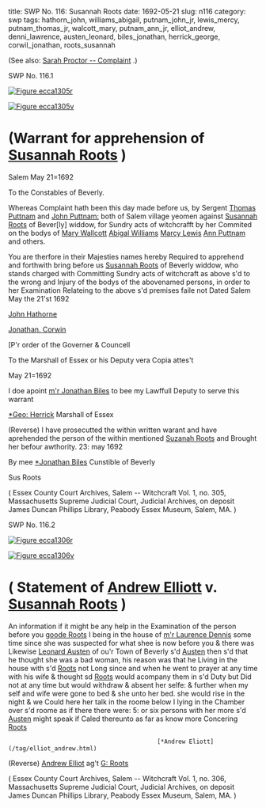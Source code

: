title: SWP No. 116: Susannah Roots
date: 1692-05-21
slug: n116
category: swp
tags: hathorn_john, williams_abigail, putnam_john_jr, lewis_mercy, putnam_thomas_jr, walcott_mary, putnam_ann_jr, elliot_andrew, denni_lawrence, austen_leonard, biles_jonathan, herrick_george, corwil_jonathan, roots_susannah




(See also: [Sarah Proctor -- Complaint](/n2.html#n2.361) .)

<div markdown class="doc" id="n116.1">

<div class="doc_id">SWP No. 116.1</div>


<span markdown class="figure">[![Figure ecca1305r](archives/ecca/thumb/ecca1305r.jpg)](archives/ecca/large/ecca1305r.jpg)</span>

<span markdown class="figure">[![Figure ecca1305v](archives/ecca/thumb/ecca1305v.jpg)](archives/ecca/large/ecca1305v.jpg)</span>

# (Warrant for apprehension of [Susannah Roots](/tag/roots_susannah.html) )

Salem May 21=1692 

To the Constables of Beverly. 

Whereas Complaint hath been this day made before us, by Sergent [Thomas Puttnam](/tag/putnam_thomas_jr.html) and [John Puttnam:](/tag/putnam_john_jr.html) both of Salem village yeomen against [Susannah Roots](/tag/roots_susannah.html) of Bever[ly] widdow, for Sundry acts of witchcrafft by her Commited on the bodys of [Mary Wallcott](/tag/walcott_mary.html) [Abigal Williams](/tag/williams_abigail.html) [Marcy Lewis](/tag/lewis_mercy.html) [Ann Puttnam](/tag/putnam_ann_jr.html) and others.

You are therfore in their Majesties names hereby Required to apprehend and forthwith bring before us [Susannah Roots](/tag/roots_susannah.html) of Beverly widdow, who stands charged with Committing Sundry acts of witchcraft as above s'd to the wrong and Injury of the bodys of the abovenamed persons, in order to her Examination Relateing to the above s'd premises faile not Dated Salem May the 21'st 1692

[John Hathorne](/tag/hathorn_john.html)

[Jonathan. Corwin](/tag/corwil_jonathan.html)

[P'r order of the Governer & Councell 

To the Marshall of Essex or his Deputy vera Copia attes't 

May 21=1692
  
I doe apoint [m'r Jonathan Biles](/tag/biles_jonathan.html) to bee my Lawffull Deputy to serve this warrant

[*Geo: Herrick](/tag/herrick_george.html) Marshall of Essex

(Reverse) I have prosecutted the within written warant and have aprehended the person of the within mentioned [Suzanah Roots](/tag/roots_susannah.html) and Brought her befour awthority. 23: may 1692

By mee [*Jonathan Biles](/tag/biles_jonathan.html) 
  Cunstible of Beverly
  
Sus Roots

( Essex County Court Archives, Salem -- Witchcraft Vol. 1, no. 305, Massachusetts Supreme Judicial Court, Judicial Archives, on deposit James Duncan Phillips Library, Peabody Essex Museum, Salem, MA. )


</div>



<div markdown class="doc" id="n116.2">

<div class="doc_id">SWP No. 116.2</div>


<span markdown class="figure">[![Figure ecca1306r](archives/ecca/thumb/ecca1306r.jpg)](archives/ecca/large/ecca1306r.jpg)</span>

<span markdown class="figure">[![Figure ecca1306v](archives/ecca/thumb/ecca1306v.jpg)](archives/ecca/large/ecca1306v.jpg)</span>

# ( Statement of [Andrew Elliott](/tag/elliot_andrew.html) v. [Susannah Roots](/tag/roots_susannah.html) )

An information if it might be any help in the Examination of the person before you [goode Roots](/tag/roots_susannah.html) I being in the house of [m'r Laurence Dennis](/tag/denni_lawrence.html) some time since she was suspected for what shee is now before you & there was Likewise [Leonard Austen](/tag/austen_leonard.html) of ou'r Town of Beverly s'd [Austen](/tag/austen_leonard.html) then s'd that he thought she was a bad woman, his reason was that he Living in the house with s'd [Roots](/tag/roots_susannah.html) not Long since and when he went to prayer at any time with his wife & thought sd [Roots](/tag/roots_susannah.html) would acompany them in s'd Duty but Did not at any time but would withdraw & absent her selfe: & further when my self and wife were gone to bed & she unto her bed. she would rise in the night & we Could here her talk in the roome below I lying in the Chamber over s'd roome as if there there were: 5: or six persons with her more s'd [Austen](/tag/austen_leonard.html) might speak if Caled thereunto as far as know more Concering [Roots](/tag/roots_susannah.html)
  
                                              [*Andrew Eliott](/tag/elliot_andrew.html) 
  
(Reverse)  [Andrew Elliot](/tag/elliot_andrew.html) ag't [G: Roots](/tag/roots_susannah.html) 
  
 ( Essex County Court Archives, Salem -- Witchcraft Vol. 1, no. 306, Massachusetts Supreme Judicial Court, Judicial Archives, on deposit James Duncan Phillips Library, Peabody Essex Museum, Salem, MA. )

</div>

